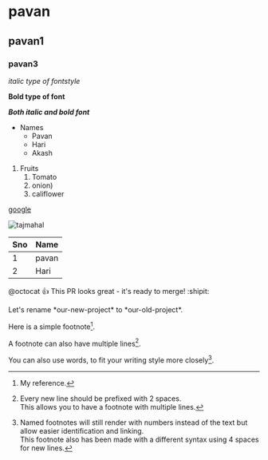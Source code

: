 # pavan #

## pavan1 ##

### pavan3 ###
*italic type of fontstyle*

**Bold type of font**

***Both italic and bold font***
* Names
  * Pavan
  * Hari
  * Akash

1. Fruits
   1. Tomato
   2. onion)
   3. califlower

[google](https://github.com/Pa1ppk/vrsec2/edit/main/README.md)


![tajmahal](https://images.theconversation.com/files/228846/original/file-20180723-189310-1ymcybu.jpg?ixlib=rb-1.1.0&q=45&auto=format&w=754&fit=clip)

Sno|Name
----|----
1|pavan 
2|Hari

@octocat :+1: This PR looks great - it's ready to merge! :shipit:

Let's rename \*our-new-project\* to \*our-old-project\*.

<!-- This content will not appear in the rendered Markdown -->

Here is a simple footnote[^1].

A footnote can also have multiple lines[^2].  

You can also use words, to fit your writing style more closely[^note].

[^1]: My reference.
[^2]: Every new line should be prefixed with 2 spaces.  
  This allows you to have a footnote with multiple lines.
[^note]:
    Named footnotes will still render with numbers instead of the text but allow easier identification and linking.  
    This footnote also has been made with a different syntax using 4 spaces for new lines.
